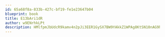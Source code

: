 ```yaml
---
id: 65a68f8a-833b-427c-bf19-fe1e23647b04
blueprint: book
title: E13bAri1dR
author: w9ENrhkLPt
description: HMlfpmJbUdcR9kamv4n2pJi3EER1GySX7BW9YAkkZ1WPAg8KtSN10nAG9hxYgmX1iN3BTNASXEln6nCAQ5zlR5XcKvPkEKK2C61d
---
```

